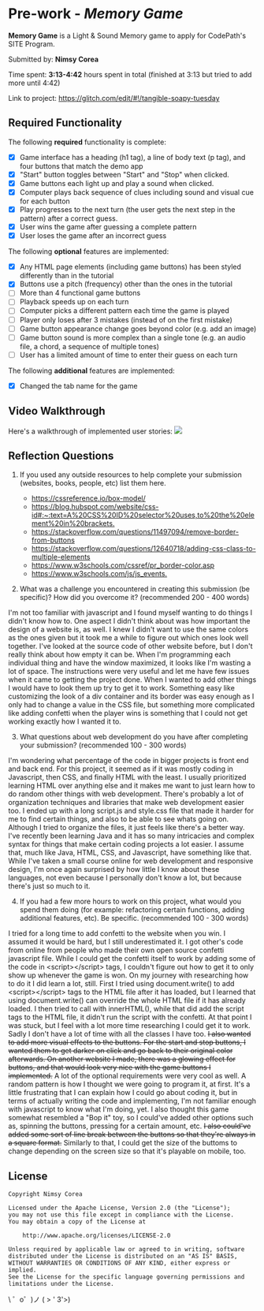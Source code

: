 # Pre-work - *Memory Game*

**Memory Game** is a Light & Sound Memory game to apply for CodePath's SITE Program. 

Submitted by: **Nimsy Corea**

Time spent: **3:13-4:42** hours spent in total (finished at 3:13 but tried to add more until 4:42)

Link to project: <https://glitch.com/edit/#!/tangible-soapy-tuesday>

## Required Functionality

The following **required** functionality is complete:

* [x] Game interface has a heading (h1 tag), a line of body text (p tag), and four buttons that match the demo app
* [x] "Start" button toggles between "Start" and "Stop" when clicked. 
* [x] Game buttons each light up and play a sound when clicked. 
* [x] Computer plays back sequence of clues including sound and visual cue for each button
* [x] Play progresses to the next turn (the user gets the next step in the pattern) after a correct guess. 
* [x] User wins the game after guessing a complete pattern
* [x] User loses the game after an incorrect guess

The following **optional** features are implemented:

* [x] Any HTML page elements (including game buttons) has been styled differently than in the tutorial
* [x] Buttons use a pitch (frequency) other than the ones in the tutorial
* [ ] More than 4 functional game buttons
* [ ] Playback speeds up on each turn
* [ ] Computer picks a different pattern each time the game is played
* [ ] Player only loses after 3 mistakes (instead of on the first mistake)
* [ ] Game button appearance change goes beyond color (e.g. add an image)
* [ ] Game button sound is more complex than a single tone (e.g. an audio file, a chord, a sequence of multiple tones)
* [ ] User has a limited amount of time to enter their guess on each turn

The following **additional** features are implemented:

- [x] Changed the tab name for the game

## Video Walkthrough

Here's a walkthrough of implemented user stories:
![](https://media1.giphy.com/media/kqVfslwOhBP4LNRstl/giphy.gif)


## Reflection Questions
1. If you used any outside resources to help complete your submission (websites, books, people, etc) list them here. 
    - <https://cssreference.io/box-model/>
    - <https://blog.hubspot.com/website/css-id#:~:text=A%20CSS%20ID%20selector%20uses,to%20the%20element%20in%20brackets.>
    - <https://stackoverflow.com/questions/11497094/remove-border-from-buttons>
    - <https://stackoverflow.com/questions/12640718/adding-css-class-to-multiple-elements>
    - <https://www.w3schools.com/cssref/pr_border-color.asp>
    - <https://www.w3schools.com/js/js_events.>

2. What was a challenge you encountered in creating this submission (be specific)? How did you overcome it? (recommended 200 - 400 words)   

I'm not too familiar with javascript and I found myself wanting to do things I didn't know how to. One aspect I didn't think about was how
important the design of a website is, as well. I knew I didn't want to use the same colors as the ones given but it took me a while to
figure out which ones look well together. I've looked at the source code of other website before, but I don't really think about how 
empty it can be. When I'm programming each individual thing and have the window maximized, it looks like I'm wasting a lot of space.
The instructions were very useful and let me have few issues when it came to getting the project done. When I wanted to add other things
I would have to look them up try to get it to work. Something easy like customizing the look of a div container and its border was easy
enough as I only had to change a value in the CSS file, but something more complicated like adding confetti when the player wins is something
that I could not get working exactly how I wanted it to.

3. What questions about web development do you have after completing your submission? (recommended 100 - 300 words)   

I'm wondering what percentage of the code in bigger projects is front end and back end. For this project, it seemed as if it was
mostly coding in Javascript, then CSS, and finally HTML with the least. I usually prioritized learning HTML over anything else and
it makes me want to just learn how to do random other things with web development. There's probably a lot of organization techniques
and libraries that make web development easier too. I ended up with a long script.js and style.css file that made it harder for me to find
certain things, and also to be able to see whats going on. Although I tried to organize the files, it just feels like there's a better way.
I've recently been learning Java and it has so many intricacies and complex syntax for things that make certain coding projects
a lot easier. I assume that, much like Java, HTML, CSS, and Javascript, have something like that. While I've taken a small course online
for web development and responsive design, I'm once again surprised by how little I know about these languages, not even because I personally
don't know a lot, but because there's just so much to it.

4. If you had a few more hours to work on this project, what would you spend them doing (for example: refactoring certain functions, adding additional features, etc). Be specific. (recommended 100 - 300 words)   

I tried for a long time to add confetti to the website when you win. I assumed it would be hard, but I still underestimated it. I got
other's code from online from people who made their own open source confetti javascript file. While I could get the confetti itself to work
by adding some of the code in \<script>\</script> tags, I couldn't figure out how to get it to only show up whenever the game is won. On my journey
with researching how to do it I did learn a lot, still. First I tried using document.write() to add \<script>\</script> tags to the HTML file after it has loaded,
but I learned that using document.write() can override the whole HTML file if it has already loaded. I then tried to call with innerHTML(), while that did
add the script tags to the HTML file, it didn't run the script with the confetti. At that point I was stuck, but I feel with a lot more time
researching I could get it to work. Sadly I don't have a lot of time with all the classes I have too. ~~I also wanted to add more visual effects to the buttons.
For the start and stop buttons, I wanted them to get darker on click and go back to their original color afterwards. On another website I made, there
was a glowing effect for buttons, and that would look very nice with the game buttons I implemented.~~ A lot of the optional requirements were very cool as well.
A random pattern is how I thought we were going to program it, at first. It's a little frustrating that I can explain how I could go about coding it, but
in terms of actually writing the code and implementing, I'm not familiar enough with javascript to know what I'm doing, yet. I also thought this game somewhat
resembled a "Bop it" toy, so I could've added other options such as, spinning the buttons, pressing for a certain amount, etc. ~~I also could've added
some sort of line break between the buttons so that they're always in a square format.~~ Similarly to that, I could get the size of the buttoms to change
depending on the screen size so that it's playable on mobile, too.



## License

    Copyright Nimsy Corea

    Licensed under the Apache License, Version 2.0 (the "License");
    you may not use this file except in compliance with the License.
    You may obtain a copy of the License at

        http://www.apache.org/licenses/LICENSE-2.0

    Unless required by applicable law or agreed to in writing, software
    distributed under the License is distributed on an "AS IS" BASIS,
    WITHOUT WARRANTIES OR CONDITIONS OF ANY KIND, either express or implied.
    See the License for the specific language governing permissions and
    limitations under the License.

\ ゜o゜)ノ  ( > ' 3'>)
